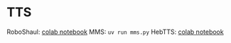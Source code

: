 # TTS

RoboShaul: [colab notebook](https://colab.research.google.com/drive/1heUHKqCUwXGX_NRZUeN5J9UdB9UVV32m#scrollTo=IbrwoO0A1D0b)
MMS: `uv run mms.py`
HebTTS: [colab notebook](https://colab.research.google.com/drive/1f3-6Dqbna9_hI5C9V4qTIG05dixW-r72?usp=sharing)